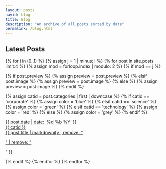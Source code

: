 ```yaml
---
layout: posts
navid: blog
title: Blog
description: "An archive of all posts sorted by date"
permalink: /blog.html
---
```


<h2 class="post-group-title">Latest Posts</h2>
<div class="post-group-content">

  {% for i in (0..1) %}
  {% assign j = 1 | minus: i  %}
  {% for post in site.posts limit:4 %}
  {% assign mod = forloop.index | modulo: 2 %}
  {% if mod == j %}

  {% if post.preview %}
  {% assign preview = post.preview %}
  {% elsif post.image %}
  {% assign preview = post.image %}
  {% else %}
  {% assign preview = post.image %}
  {% endif %}

  {% assign catid = post.categories | first | downcase %}
  {% if catid == 'corporate' %}
    {% assign color = 'blue' %}
  {% elsif catid == 'science' %}
    {% assign color = 'green' %}
  {% elsif catid == 'technology' %}
    {% assign color = 'red' %}
  {% else %}
    {% assign color = 'grey' %}
  {% endif %}

  <div class="post-preview">
  <a href="{{ site.url }}{{ post.url }}" title="{{ post.title }}">
  <span class="post-preview-header">{{ post.date | date: '%d %b %Y' }}</span>
  <div class="post-preview-content" style="
    background: url({{ site.url }}/{{ preview }}) no-repeat;
    background-size: cover; ">
    <div class="ribbon-box">
      <div class="ribbon-wrapper">
          <div class="{{ color }}-ribbon">{{ catid }}</div>
      </div>
    </div>
    <div class="{{ color }}-post-preview-text">
        {{ post.title | markdownify | remove: "<p>" | remove: "</p>" }}
    </div>
  </div>
  </a>
  </div>

  {% endif %}
  {% endfor %}
  {% endfor %}

  </div>

